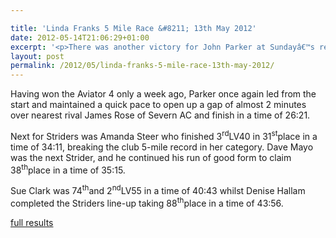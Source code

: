 ```yaml
---

title: 'Linda Franks 5 Mile Race &#8211; 13th May 2012'
date: 2012-05-14T21:06:29+01:00
excerpt: '<p>There was another victory for John Parker at Sundayâ€™s rearranged Linda Franks 5 Mile race.</p>'
layout: post
permalink: /2012/05/linda-franks-5-mile-race-13th-may-2012/
---
```

</p> 

Having won the Aviator 4 only a week ago, Parker once again led from the start and maintained a quick pace to open up a gap of almost 2 minutes over nearest rival James Rose of Severn AC and finish in a time of 26:21.

Next for Striders was Amanda Steer who finished 3<sup>rd</sup>LV40 in 31<sup>st</sup>place in a time of 34:11, breaking the club 5-mile record in her category. Dave Mayo was the next Strider, and he continued his run of good form to claim 38<sup>th</sup>place in a time of 35:15.

Sue Clark was 74<sup>th</sup>and 2<sup>nd</sup>LV55 in a time of 40:43 whilst Denise Hallam completed the Striders line-up taking 88<sup>th</sup>place in a time of 43:56.

<a href="http://www.clcstriders-runningclub.co.uk/images/documents/lindafranksresults2012.pdf" target="_blank" rel="nofollow">full results</a>